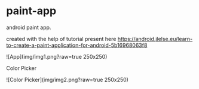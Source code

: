 # paint-app
android paint app.

created with the help of tutorial present here 
https://android.jlelse.eu/learn-to-create-a-paint-application-for-android-5b16968063f8

![App](img/img1.png?raw=true 250x250)

Color Picker 

![Color Picker](img/img2.png?raw=true 250x250)

